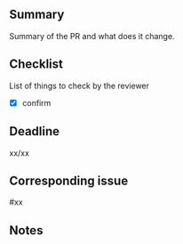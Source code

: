 ## Summary
Summary of the PR and what does it change.

## Checklist
List of things to check by the reviewer
- [x] confirm

## Deadline
xx/xx

## Corresponding issue
#xx

## Notes
